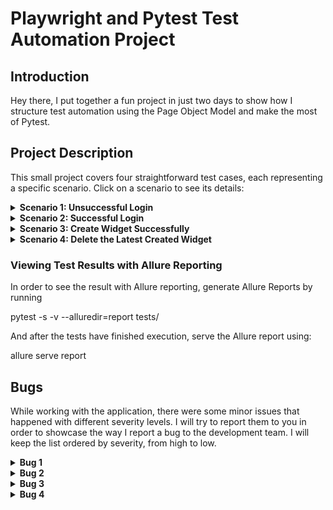 # Playwright and Pytest Test Automation Project

## Introduction

Hey there, I put together a fun project in just two days to show how I structure test automation using the Page Object Model and make the most of Pytest.
## Project Description

This small project covers four straightforward test cases, each representing a specific scenario. Click on a scenario to see its details:

<details>
  <summary><b>Scenario 1: Unsuccessful Login</b></summary>

  **Test Case ID: TC-001**

  **Test Case Description**: Make sure the user cannot log in by providing the correct username and a wrong password.

  **Preconditions**:
  - An email that has already been registered correctly exists.
  - The user is logged out.

  **Test Steps**:

  1. **Step 1: Navigate to Userlike Website**
     - **Action**: Open a web browser and navigate to the Userlike website (https://www.userlike.com/en/).
     - **Expected Behavior**: The Userlike website should load successfully.

  2. **Step 2: Access Login Popup**
     - **Action**: Click on the "Log In" button.
     - **Expected Behavior**: A pop-up should appear, displaying email and password fields.

  3. **Step 3: Enter Correct Email Address**
     - **Action**: Enter a registered and correct email address into the email field.
     - **Expected Behavior**: The entered email address should be visible in the email field.

  4. **Step 4: Enter Wrong Password**
     - **Action**: Enter an incorrect password into the password field.
     - **Expected Behavior**: The entered password should be visible in the password field.

  5. **Step 5: Log In**
     - **Action**: Click the "Log In" button within the pop-up.
     - **Expected Behavior**: An error message should appear, stating "Wrong email or password." The user should not be able to navigate to the dashboard.

  **Pass Criteria**: The user cannot log in with a correct email and incorrect password, and an error message is displayed.

  **Fail Criteria**: The user is able to log in with incorrect credentials, or no error message is displayed.

<summary><b>Other Test Cases for Unsuccessful Login</b></summary>

    - Verify that the user cannot log in when they do not provide an email address.
    - Verify that the user cannot log in when they do not provide a password.
    - Verify that the user cannot log in when they provide an incorrect email address.
    - Verify that the user cannot log in when they provide an incorrect password.
    - Verify that the user cannot log in when they provide an email that is not registered in the system.
  </details>
</details>

<details>
  <summary><b>Scenario 2: Successful Login</b></summary>

  **Test Case ID: TC-002**

  **Test Case Description**: Verify that a user can successfully log in by providing the correct username and password.

  **Preconditions**:
  - An email that has already been registered correctly exists.
  - The user is logged out.

  **Test Steps**:

  1. **Step 1: Navigate to Userlike Website**
     - **Action**: Open a web browser and navigate to the Userlike website (https://www.userlike.com/en/).
     - **Expected Behavior**: The Userlike website should load successfully.

  2. **Step 2: Access Login Popup**
     - **Action**: Click on the "Log In" button.
     - **Expected Behavior**: A pop-up should appear, displaying email and password fields.

  3. **Step 3: Enter Email Address**
     - **Action**: Enter a registered email address into the email field.
     - **Expected Behavior**: The entered email address should be visible in the email field.

  4. **Step 4: Enter Password**
     - **Action**: Enter the corresponding password into the password field.
     - **Expected Behavior**: The entered password should be visible in the password field.

  5. **Step 5: Log In**
     - **Action**: Click the "Log In" button within the pop-up.
     - **Expected Behavior**: Upon successful login, the user should be navigated to the Userlike dashboard.

  **Pass Criteria**: The user successfully logs in, and the Userlike dashboard is displayed.

  **Fail Criteria**: The user encounters errors during the login process, or the dashboard is not accessible.
</details>

<details>
  <summary><b>Scenario 3: Create Widget Successfully</b></summary>

  **Test Case ID: TC-003**

  **Test Case Description**: Verify that the user can create a new widget successfully.

  **Preconditions**:
  - There should be a trial user registered and available.
  - For trial users, there should be fewer than 4 widgets available.
  - For trial users, there should be some days left from their trial.

  **Test Steps**:

  1. **Step 1: Navigate to Userlike Website**
     - **Action**: Open a web browser and navigate to the Userlike website (https://www.userlike.com/en/).
     - **Expected Behavior**: The Userlike website should load successfully.

  2. **Step 2: Log In Successfully**
     - **Action**: Log in successfully.
     - **Expected Behavior**: The user should navigate to the Userlike dashboard.

  3. **Step 3: Access Channels Menu**
     - **Action**: Click on "Channels" from the left menu.
     - **Expected Behavior**: The channels submenu should open.

  4. **Step 4: Access Website Widget Page**
     - **Action**: Click on "Website Widget" from the channels submenu.
     - **Expected Behavior**: The website widget details page should appear.

  5. **Step 5: Create New Widget**
     - **Action**: Click on the "Add Widget" button.
     - **Expected Behavior**: A "Create Widget" popup should appear.

  6. **Step 6: Confirm New Widget Creation**
     - **Action**: Click on the "Create Widget" button within the popup.
     - **Expected Behavior**: A new widget should be created, and the user should be able to copy and configure it.

  **Pass Criteria**: A new widget is successfully created, and the user can copy and configure it.
</details>

<details>
 <summary><b>Scenario 4: Delete the Latest Created Widget</b></summary>

  **Test Case ID: TC-004**

  **Test Case Description**: Make sure the user can delete the created widget successfully.

  **Preconditions**:
  - There should be a trial user registered and available.
  - There should be at least more than 2 widgets available.
  - For trial users, there should be some days left from their trial.

  **Test Steps**:

  1. **Step 1: Navigate to Userlike Website**
     - **Action**: Open a web browser and navigate to the Userlike website (https://www.userlike.com/en/).
     - **Expected Behavior**: The Userlike website should load successfully.

  2. **Step 2: Log In Successfully**
     - **Action**: Log in successfully.
     - **Expected Behavior**: The user should navigate to the Userlike dashboard.

  3. **Step 3: Access Channels Menu**
     - **Action**: Click on "Channels" from the left menu.
     - **Expected Behavior**: The channels submenu should open.

  4. **Step 4: Access Website Widget Page**
     - **Action**: Click on "Website Widget" from the channels submenu.
     - **Expected Behavior**: The website widget details page should appear.

  5. **Step 5: Delete Latest Created Widget**
     - **Action**: From the widget row list, click on the delete button on the top widget in the row.
     - **Expected Behavior**: A delete popup should appear.

  6. **Step 6: Confirm Widget Deletion**
     - **Action**: Click on the "Delete" button within the popup.
     - **Expected Behavior**: The widget should be removed successfully and get deleted from the widget rows.

  **Pass Criteria**: The latest created widget is successfully deleted from the widget rows.

  **Fail Criteria**: The widget deletion process encounters errors, or the widget is not removed from the widget rows.
</details>

### Viewing Test Results with Allure Reporting
In order to see the result with Allure reporting, generate Allure Reports by running 


pytest -s -v --alluredir=report tests/

And after the tests have finished execution, serve the Allure report using:

allure serve report


## Bugs 

While working with the application, there were some minor issues that happened with different severity levels. I will try to report them to you in order to showcase the way I report a bug to the development team. I will keep the list ordered by severity, from high to low.

<details>
  <summary><b>Bug 1</b></summary>

  ### Bug 1: Crash on Deleting the Widget

  **Description:**
  A crash occurs when a user attempts to delete a widget and clicks the DELETE button multiple times or rapidly. The crash leads to a pop-up error message.

  **Reproduction Steps:**

  1. Log in to the application.
  2. Navigate to the dashboard where widgets are listed.
  3. Identify a widget that should be deleted.
  4. Click on the "Delete" button.
  5. Quickly click the "Delete" button again or click it multiple times.

  **Expected Behavior:**

  - Clicking the "Delete" button multiple times should not lead to a crash.
  - The system should prevent multiple clicks or actions on the button until the first action is successfully processed and a response is received.

  **Actual Behavior:**

  - Clicking the "Delete" button multiple times or rapidly leads to a crash.
  - A pop-up error message with the title "It looks like we're having issues" appears, prompting the user to enter additional information.


  **Attachments:**

  - Screen shots/logs/videos / etc. will be provided.
</details>

<details>
  <summary><b>Bug 2</b></summary>

 ### Bug 2: Website Widget Popup Won't Appear Correctly if We Scroll the Page Before Clicking on Add Widget Button

  **Description:**
  If a user navigates to the website widget section and, just before clicking the "Add widget" button, scrolls the page slightly to check the bottom of the page, the popup does not appear correctly on the screen. The screen becomes darker, but the popup is not visible without scrolling down. This results in a poor user experience that should be addressed.

  **Reproduction Steps:**

  1. Navigate to the Userlike website.
  2. Log in successfully.
  3. Go to the website widget page.
  4. Scroll the page upward slightly.
  5. Click on the "Add widget" button.

  **Expected Behavior:**

  - Regardless of whether the user scrolls the page, the popup should appear correctly on the screen, ensuring that the user can easily create a widget.

  **Actual Behavior:**

  - When the user scrolls the page before clicking the "Add widget" button, the page becomes darker, but the new widget popup does not appear correctly on the screen. To see the popup, the user must scroll down a bit.
</details>

<details>
  <summary><b>Bug 3</b></summary>

 ### Bug 3: Session Expiring Leads to User Experience Issues

  **Description**:
  If a user leaves a page for an extended period, causing their session to expire, it results in functionality issues. Users are unable to interact with the application correctly, and they can't rectify the issue without refreshing the page. For example, when on the website widget page, if the user's session expires, attempting to delete a widget results in nothing happening. Instead of the trash icon, a loading icon is displayed.

  **Reproduction Steps**:
  1. Navigate to the Userlike website.
  2. Log in successfully.
  3. Go to the website widget page.
  4. Leave the page unattended for an extended period to allow the session to expire.
  5. Click on the trash icon to remove a widget.

  **Expected Behavior**:
  - It would be helpful to display an error to the user after their session expires. This way, users can understand that they should refresh the page, avoiding confusion when using the service.

  **Actual Behavior**:
  - No error is shown, and the application's functionality doesn't work correctly after the session expires.
</details>
<details>
  <summary><b>Bug 4</b></summary>

 ### Bug 4: Typo in Organizations Description

  **Description**:
  In the organization description, there is a typo in the text:
  "You can manage multiple organizations in one account. Each organization has its own configuration, i.e. its own Widgets, operator accounts, macros and so on. You current plan only supports one default organization."

  The phrase "You current plan" should be corrected to "Your current plan."

  **Reproduction Steps**:
  1. Navigate to the Userlike website.
  2. Log in successfully.
  3. Go to the account section.
  4. Access the organizations page.

  **Expected Behavior**:
  - The text should read "your current account."

  **Actual Behavior**:
  - The text displays "you current account.


